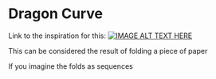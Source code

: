 # Dragon Curve
Link to the inspiration for this:
[![IMAGE ALT TEXT HERE](https://www.youtube.com/watch?v=wCyC-K_PnRY)](https://www.youtube.com/watch?v=wCyC-K_PnRY)

This can be considered the result of folding a piece of paper

If you imagine the folds as sequences 

